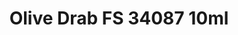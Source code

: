 ---
layout: product
title: "Olive Drab FS 34087   10ml"
price: "330" 
desc: "Acrylic Laquer 10mL"
img_path: "/assets/img/RC026.jpg"
brand: "AK "
available: true
special_offer: false
new: false
soon: false
cat: "020000"
subcat: "020200"
subsubcat: "020201"
sifra: "RC026"
popular: false
---